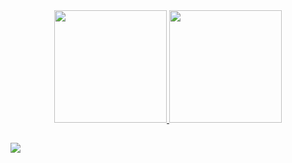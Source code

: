 
<div align="center">
  <a href="https://github.com/kallyeneevangelista">
  <img height="180em" src="https://github-readme-stats.vercel.app/api?username=kallyeneevangelista&show_icons=true&theme=dracula&include_all_commits=true&count_private=true"/>
  <img height="180em" src="https://github-readme-stats.vercel.app/api/top-langs/?username=kallyeneevangelista&layout=compact&langs_count=7&theme=dracula"/>
</div>

  ##
 
<div> 
  <a href="https://www.linkedin.com/in/kallyene-evangelista-95589b236/" target="_blank"><img src="https://img.shields.io/badge/-LinkedIn-%230077B5?style=for-the-badge&logo=linkedin&logoColor=white" target="_blank"></a>
</div>
